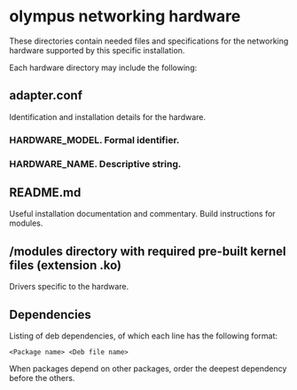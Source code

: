 # olympus networking hardware

These directories contain needed files and specifications for the networking
hardware supported by this specific installation.

Each hardware directory may include the following:

## adapter.conf

Identification and installation details for the hardware.

### **HARDWARE_MODEL**. Formal identifier.
### **HARDWARE_NAME**. Descriptive string.

## README.md

Useful installation documentation and commentary. Build instructions
for modules.

## /modules directory with required pre-built kernel files (extension .ko)

Drivers specific to the hardware. 

## Dependencies

Listing of deb dependencies, of which each line has the following format:

```
<Package name> <Deb file name>
```

When packages depend on other packages, order the deepest dependency before
the others.
